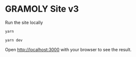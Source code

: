 # GRAMOLY Site v3


Run the site locally 

```bash
yarn 
```

```bash
yarn dev
```

Open [http://localhost:3000](http://localhost:3000) with your browser to see the result.

